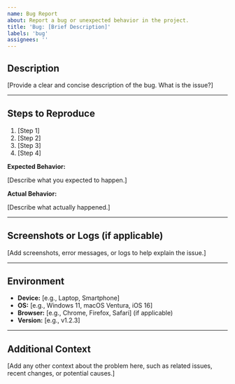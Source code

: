 ```yaml
---
name: Bug Report
about: Report a bug or unexpected behavior in the project.
title: 'Bug: [Brief Description]'
labels: 'bug'
assignees: ''
---
```


## Description

[Provide a clear and concise description of the bug. What is the issue?]

---

## Steps to Reproduce

1. [Step 1]
2. [Step 2]
3. [Step 3]
4. [Step 4]

**Expected Behavior:**  

[Describe what you expected to happen.]

**Actual Behavior:**  

[Describe what actually happened.]

---

## Screenshots or Logs (if applicable)

[Add screenshots, error messages, or logs to help explain the issue.]

---

## Environment

- **Device:** [e.g., Laptop, Smartphone]
- **OS:** [e.g., Windows 11, macOS Ventura, iOS 16]
- **Browser:** [e.g., Chrome, Firefox, Safari] (if applicable)
- **Version:** [e.g., v1.2.3]

---

## Additional Context

[Add any other context about the problem here, such as related issues, recent changes, or potential causes.]